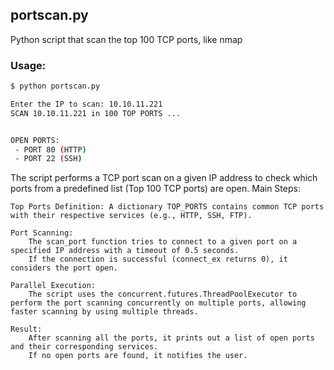 ## portscan.py

Python script that scan the top 100 TCP ports, like nmap

### Usage:

```bash
$ python portscan.py

Enter the IP to scan: 10.10.11.221
SCAN 10.10.11.221 in 100 TOP PORTS ...


OPEN PORTS:
 - PORT 80 (HTTP)
 - PORT 22 (SSH)


```

The script performs a TCP port scan on a given IP address to check which ports from a predefined list (Top 100 TCP ports) are open.
Main Steps:

    Top Ports Definition: A dictionary TOP_PORTS contains common TCP ports with their respective services (e.g., HTTP, SSH, FTP).

    Port Scanning:
        The scan_port function tries to connect to a given port on a specified IP address with a timeout of 0.5 seconds.
        If the connection is successful (connect_ex returns 0), it considers the port open.

    Parallel Execution:
        The script uses the concurrent.futures.ThreadPoolExecutor to perform the port scanning concurrently on multiple ports, allowing faster scanning by using multiple threads.

    Result:
        After scanning all the ports, it prints out a list of open ports and their corresponding services.
        If no open ports are found, it notifies the user.



